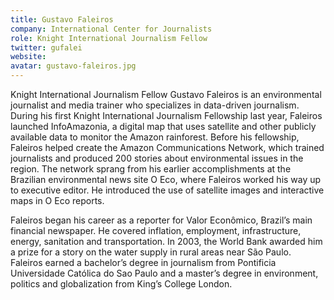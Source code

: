 ```yaml
---
title: Gustavo Faleiros
company: International Center for Journalists 
role: Knight International Journalism Fellow
twitter: gufalei
website: 
avatar: gustavo-faleiros.jpg
---
```

Knight International Journalism Fellow Gustavo Faleiros is an environmental journalist and media trainer who specializes in data-driven journalism. During his first Knight International Journalism Fellowship last year, Faleiros launched InfoAmazonia, a digital map that uses satellite and other publicly available data to monitor the Amazon rainforest. Before his fellowship, Faleiros helped create the Amazon Communications Network, which trained journalists and produced 200 stories about environmental issues in the region. The network sprang from his earlier accomplishments at the Brazilian environmental news site O Eco, where Faleiros worked his way up to executive editor. He introduced the use of satellite images and interactive maps in O Eco reports.

Faleiros began his career as a reporter for Valor Econômico, Brazil’s main financial newspaper. He covered inflation, employment, infrastructure, energy, sanitation and transportation. In 2003, the World Bank awarded him a prize for a story on the water supply in rural areas near São Paulo. Faleiros earned a bachelor’s degree in journalism from Pontificia Universidade Católica do Sao Paulo and a master’s degree in environment, politics and globalization from King’s College London.